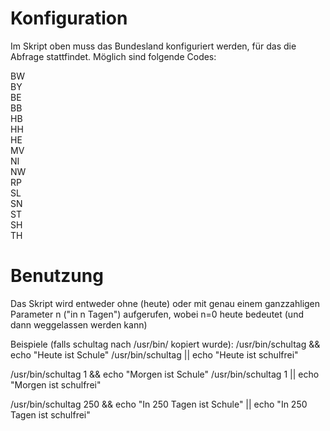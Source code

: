Konfiguration
=============
Im Skript oben muss das Bundesland konfiguriert werden, für das die Abfrage stattfindet.
Möglich sind folgende Codes:

  BW  
  BY  
  BE  
  BB  
  HB  
  HH  
  HE  
  MV  
  NI  
  NW  
  RP  
  SL  
  SN  
  ST  
  SH  
  TH  

Benutzung
=========
Das Skript wird entweder ohne (heute) oder mit genau einem ganzzahligen Parameter n ("in n Tagen") aufgerufen, wobei n=0 heute bedeutet (und dann weggelassen werden kann)

Beispiele (falls schultag nach /usr/bin/ kopiert wurde):
/usr/bin/schultag && echo "Heute ist Schule" 
/usr/bin/schultag || echo "Heute ist schulfrei"

/usr/bin/schultag 1 && echo "Morgen ist Schule" 
/usr/bin/schultag 1 || echo "Morgen ist schulfrei"

/usr/bin/schultag 250 && echo "In 250 Tagen ist Schule" || echo "In 250 Tagen ist schulfrei"
